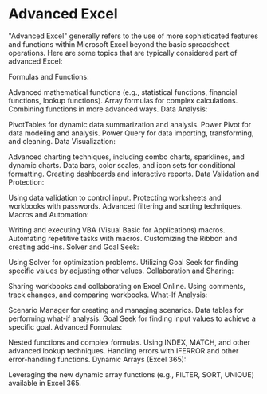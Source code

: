 # Advanced Excel

"Advanced Excel" generally refers to the use of more sophisticated features and functions within Microsoft Excel beyond the basic spreadsheet operations. Here are some topics that are typically considered part of advanced Excel:

Formulas and Functions:

Advanced mathematical functions (e.g., statistical functions, financial functions, lookup functions).
Array formulas for complex calculations.
Combining functions in more advanced ways.
Data Analysis:

PivotTables for dynamic data summarization and analysis.
Power Pivot for data modeling and analysis.
Power Query for data importing, transforming, and cleaning.
Data Visualization:

Advanced charting techniques, including combo charts, sparklines, and dynamic charts.
Data bars, color scales, and icon sets for conditional formatting.
Creating dashboards and interactive reports.
Data Validation and Protection:

Using data validation to control input.
Protecting worksheets and workbooks with passwords.
Advanced filtering and sorting techniques.
Macros and Automation:

Writing and executing VBA (Visual Basic for Applications) macros.
Automating repetitive tasks with macros.
Customizing the Ribbon and creating add-ins.
Solver and Goal Seek:

Using Solver for optimization problems.
Utilizing Goal Seek for finding specific values by adjusting other values.
Collaboration and Sharing:

Sharing workbooks and collaborating on Excel Online.
Using comments, track changes, and comparing workbooks.
What-If Analysis:

Scenario Manager for creating and managing scenarios.
Data tables for performing what-if analysis.
Goal Seek for finding input values to achieve a specific goal.
Advanced Formulas:

Nested functions and complex formulas.
Using INDEX, MATCH, and other advanced lookup techniques.
Handling errors with IFERROR and other error-handling functions.
Dynamic Arrays (Excel 365):

Leveraging the new dynamic array functions (e.g., FILTER, SORT, UNIQUE) available in Excel 365.
